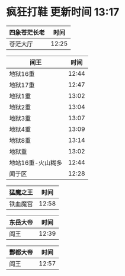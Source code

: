 # 疯狂打鞋 更新时间 13:17

| 四象苍茫长老   | 时间    |
|--------|-------|
| 苍茫大厅 | 12:25 |

| 间王   | 时间    |
|--------|-------|
| 地狱16重 | 12:44 |
| 地狱17重 | 12:47 |
| 地狱1重 | 13:02 |
| 地狱2重 | 13:04 |
| 地狱3重 | 13:07 |
| 地狱4重 | 13:09 |
| 地狱8重 | 13:14 |
| 地狱重 | 13:02 |
| 地站16重-火山糊多 | 12:44 |
| 闻于区 | 12:28 |

| 猛魔之王   | 时间    |
|--------|-------|
| 铁血魔宫 | 12:58 |

| 东岳大帝   | 时间    |
|--------|-------|
| 阎王 | 12:39 |

| 酆都大帝   | 时间    |
|--------|-------|
| 阎王 | 12:57 |